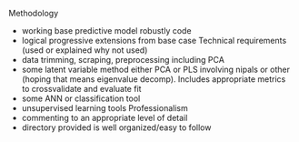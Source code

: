 Methodology
- working base predictive model robustly code
- logical progressive extensions from base case
Technical requirements (used or explained why not used)
- data trimming, scraping, preprocessing including PCA
- some latent variable method either PCA or PLS involving nipals or other (hoping that means eigenvalue decomp). Includes appropriate metrics to crossvalidate and evaluate fit
- some ANN or classification tool
- unsupervised learning tools
Professionalism
- commenting to an appropriate level of detail
- directory provided is well organized/easy to follow
